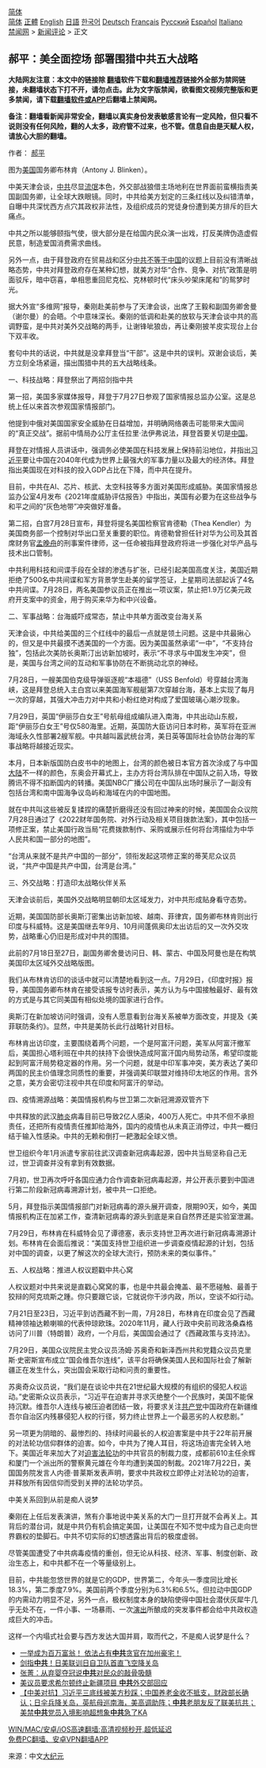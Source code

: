  <!-- 面包屑导航 --> <div class="breadcrumb"><!-- GTranslate: https://gtranslate.io/ -->  <div class="switcher notranslate">  <div class="selected">  <a href="#" onclick="return false;"> 简体</a>  </div>  <div class="option">  <a href="https://www.bannedbook.org" onclick="doGTranslate('zh-CN|zh-CN');jQuery('div.switcher div.selected a').html(jQuery(this).html());return false;" title="简体中文" class="nturl selected"> 简体</a>  <a href="https://www.bannedbook.org/zh-tw/" onclick="doGTranslate('zh-CN|zh-TW');jQuery('div.switcher div.selected a').html(jQuery(this).html());return false;" title="繁體中文" class="nturl"> 正體</a>  <a href="https://www.bannedbook.org/en/" onclick="doGTranslate('zh-CN|en');jQuery('div.switcher div.selected a').html(jQuery(this).html());return false;" title="English" class="nturl"> English</a>  <a href="https://www.bannedbook.org/ja/" onclick="doGTranslate('zh-CN|ja');jQuery('div.switcher div.selected a').html(jQuery(this).html());return false;" title="日本語" class="nturl"> 日語</a>  <a href="https://www.bannedbook.org/ko/" onclick="doGTranslate('zh-CN|ko');jQuery('div.switcher div.selected a').html(jQuery(this).html());return false;" title="한국어" class="nturl"> 한국어</a>  <a href="https://www.bannedbook.org/de/" onclick="doGTranslate('zh-CN|de');jQuery('div.switcher div.selected a').html(jQuery(this).html());return false;" title="Deutsch" class="nturl"> Deutsch</a>  <a href="https://www.bannedbook.org/fr/" onclick="doGTranslate('zh-CN|fr');jQuery('div.switcher div.selected a').html(jQuery(this).html());return false;" title="Français" class="nturl"> Français</a>  <a href="https://www.bannedbook.org/ru/" onclick="doGTranslate('zh-CN|ru');jQuery('div.switcher div.selected a').html(jQuery(this).html());return false;" title="Русский" class="nturl"> Русский</a>  <a href="https://www.bannedbook.org/es/" onclick="doGTranslate('zh-CN|es');jQuery('div.switcher div.selected a').html(jQuery(this).html());return false;" title="Español" class="nturl"> Español</a>  <a href="https://www.bannedbook.org/it/" onclick="doGTranslate('zh-CN|it');jQuery('div.switcher div.selected a').html(jQuery(this).html());return false;" title="Italiano" class="nturl"> Italiano</a>  </div>  </div>      <div class='breadcrumb-sub'><!-- Breadcrumb NavXT 6.3.0 --> <a href="https://www.bannedbook.org/" class="home">禁闻网</a> &gt; <a href="https://www.bannedbook.org/bnews/comments/" class="category">新闻评论</a> &gt; 正文</div></div><h2>郝平：美全面控场 部署围猎中共五大战略</h2> <p class="notice"><b>大陆网友注意：本文中的链接除 <a href="https://github.com/bannedbook/fanqiang" >翻墙</a>软件下载和<a href="https://github.com/killgcd/justmysocks/blob/master/README.md">翻墙推荐</a>链接外全部为禁网链接，未翻墙状态下打不开，请勿点击。此为文字版禁闻，欲看图文视频完整版和更多禁闻，请下载<a href="https://github.com/bannedbook/fanqiang">翻墙软件或APP</a>后翻墙上禁闻网。</p><p>备注：翻墙看新闻非常安全，翻墙以真实身份发表敏感言论有一定风险，但只看不说则没有任何风险，翻的人太多，政府管不过来，也不管。信息自由是天赋人权，请放心大胆的翻墙。</b></p>  <div class="entry"> <p>作者： <a href="https://www.bannedbook.org/bnews/tag/%e9%83%9d%e5%b9%b3/" class="st_tag internal_tag" rel="tag" title="标签 郝平 下的日志">郝平</a></p> <p id="conimg">图为<a href="https://www.bannedbook.org/bnews/tag/%e7%be%8e%e5%9b%bd/" class="st_tag internal_tag" rel="tag" title="标签 美国 下的日志">美国</a>国务卿布林肯（Antony J. Blinken）。</p> <p>中美天津会谈，<a href="https://www.bannedbook.org/bnews/tag/%e4%b8%ad%e5%85%b1/" class="st_tag internal_tag" rel="tag" title="标签 中共 下的日志">中共</a>尽显<span class='wp_keywordlink'><a href="https://www.bannedbook.org/forum11/topic282.html" title="禁片：评中国共产党的流氓本性" target="_blank">流氓</a></span>本色，外交部战狼借主场地利在世界面前蛮横指责美国副国务卿，让全球大跌眼镜。同时，中共给美方划定的三条红线以及纠错清单，自曝中共深忧西方点穴其政权非法性，及组织成员的党徒身份遭到美方排斥的巨大痛点。</p> <p>中共之所以能够颐指气使，很大部分是在给国内民众演一出戏，打反美牌伪造虚假民意，制造爱国消费需求曲线。</p> <p>另外一点，由于拜登政府在贸易战和区分<span class='wp_keywordlink'><a href="https://www.bannedbook.org/forum11/topic300.html" title="禁片：中共不等于中国" target="_blank">中共不等于中国</a></span>的议题上目前没有清晰战略态势，中共对拜登政府存在某种幻想，就美方对华“合作、竞争、对抗”政策是明面驳斥，暗中窃喜，单相思重回尼克松、克林顿时代“床头吵架床尾和”的鸳梦时光。</p> <p>据大外宣“多维网”报导，秦刚赴美前参与了天津会谈，出席了王毅和副国务卿舍曼（谢尔曼）的会晤。个中意味深长。秦刚的低调和赴美的放软与天津会谈中共的高调野蛮，是中共对美外交战略的两手，让谢锋呲狼齿，再让秦刚披羊皮实现台上台下双丰收。</p> <p>套句中共的话说，中共就是没拿拜登当“干部”。这是中共的误判。双谢会谈后，美方立刻全场紧逼，描出围猎中共的五大战略线条。</p> <p>一、科技战略：拜登祭出了两招剑指中共</p> <p>第一招，美国多家媒体报导，拜登于7月27日参观了国家情报总监办公室。这是总统上任以来首次参观国家情报部门。</p> <p>他提到中俄对美国国家安全威胁在日益增加，并明确网络袭击可能带来大国间的“真正交战”。据前中情局办公厅主任拉里·法伊弗说法，拜登首要关切是<span class='wp_keywordlink_affiliate'><a href="https://www.bannedbook.org/" title="中国" target="_blank">中国</a></span>。</p> <p>拜登在对情报人员讲话中，强调务必使美国在科技发展上保持前沿地位，并指出<a href="https://www.bannedbook.org/bnews/tag/%e4%b9%a0%e8%bf%91%e5%b9%b3/" class="st_tag internal_tag" rel="tag" title="标签 习近平 下的日志">习近平</a>要让中国在2040年代成为世界上最强大的军事力量以及最大的经济体。拜登指出美国现在对科技的投入GDP占比在下降，而中共在提升。</p>  <p>目前，中共在AI、芯片、核武、太空科技等多方面对美国形成威胁。美国家情报总监办公室4月发布《2021年度威胁评估报告》中指出，美国有必要为在这些战争与和平之间的“灰色地带”冲突做好准备。</p> <p>第二招，白宫7月28日宣布，拜登将提名美国检察官肯德勒（Thea Kendler）为美国商务部一个控制对华出口至关重要的职位。肯德勒曾担任针对华为公司及其首席财务官<a href="https://www.bannedbook.org/bnews/tag/%e5%ad%9f%e6%99%9a%e8%88%9f/" class="st_tag internal_tag" rel="tag" title="标签 孟晚舟 下的日志">孟晚舟</a>的刑事案件律师，这一任命被指拜登政府将进一步强化对华产品与技术出口管制。</p> <p>中共利用科技和间谍手段在全球的渗透与扩张，已经引起美国高度关注，美国近期拒绝了500名中共间谍和军方背景学生赴美的留学签证，上星期司法部起诉了4名中共间谍。7月28日，两名美国参议员正在推出一项议案，禁止把1.9万亿美元政府开支案中的资金，用于购买来华为和中兴设备。</p> <p>二、军事战略：台海威吓成常态，禁止中共单方面改变台海关系</p> <p>天津会谈，中共给美国的三个红线中的最后一点就是领土问题。这是中共最揪心的，但又是中共最摸不透美国的一个方面。因为美国虽然承诺“一中”，“不支持台独”，包括此次美防长奥斯汀出访新加坡时，表示“不寻求与中国发生冲突”，但是，美国与台湾之间的互动和军事协防在不断挑动北京的神经。</p> <p>7月28日，一艘美国伯克级导弹驱逐舰“本福德”（USS Benfold）号穿越台湾海峡，这是拜登总统入主白宫以来美国海军舰艇第7次穿越台海，基本上实现了每月一次的穿越，其强大冲击力对中共和小粉红绝对构成了爱国玻璃心潮汐现象。</p> <p>7月29日，英国“伊丽莎白女王”号航母组成编队进入南海，中共出动山东舰，距“伊丽莎白女王”号仅580海里。近期，英国防大臣访问日本时称，英军将在亚洲海域永久性部署2艘军舰。中共越叫嚣武统台湾，美日英等国际社会协防台海的军事战略将越接近现实。</p> <p>本月，日本新版国防白皮书中的地图上，台湾的颜色被日本官方首次涂成了与中国<span class='wp_keywordlink_affiliate'><a href="https://www.bannedbook.org/" title="大陆" target="_blank">大陆</a></span>不一样的颜色，东奥会开幕式上，主办方将台湾队排在中国队之前入场，导致腾讯不得不掐断国内的转播。美国NBC广播公司在中国队出场时展示了一副没有包括台湾和南中国海争议岛屿和海域在内的中国地图。</p> <p>就在中共叫这些被反复揉捏的痛楚折磨得还没有回过神来的时候，美国国会众议院7月28日通过了《2022财年国务院、对外行动及相关项目拨款法案》，其中包括一项修正案，禁止美国行政当局“花费拨款制作、采购或展示任何将台湾描绘为中华人民共和国一部分的地图”。</p> <p>“台湾从来就不是共产中国的一部分”，领衔发起这项修正案的蒂芙尼众议员说，“共产中国是共产中国，台湾是台湾。”</p> <p>三、外交战略：打造印太战略伙伴关系</p>  <p>天津会谈前后，美国外交战略明显朝印太区域发力，对中共形成贴身看守态势。</p> <p>近期，美国国防部长奥斯汀密集出访新加坡、越南、菲律宾，国务卿布林肯则出行印度与科威特。这是美国继去年9月、10月间蓬佩奥印太出访后的又一次外交攻势，战略重心仍旧是形成对中共的围猎。</p> <p>此前的7月18日至27日，副国务卿舍曼访问日、韩、蒙古、中国及阿曼也是在构筑美国印太区域外交战略版图。</p> <p>我们从布林肯访印的谈话中就可以清楚地看到这一点。7月29日，《印度时报》报导，美国国务卿布林肯在接受该报专访时表示，美方认为与中国接触最好、最有效的方式是与其它同美国有相似处境的国家进行合作。</p> <p>奥斯汀在新加坡访问时强调，没有人愿意看到台海关系被单方面改变，并提及《美菲联防条约》。显然，中共是美防长此行战略针对目标。</p> <p>布林肯出访印度，主要围绕着两个问题，一个是阿富汗问题，美军从阿富汗撤军后，美国担心塔利班在中共的扶持下会很快造成阿富汗国内局势动荡，希望印度能起到阿富汗局势稳定器的作用。另一个问题，就是中印军事冲突，美方表达了美印两国的民主价值理念同质性的重要，并强调美印联盟对维持印太地区的作用。言外之意，美方会密切注视中共在印度和阿富汗的举动。</p> <p>四、疫情溯源战略：美国情报机构与世卫第二次新冠溯源双管齐下</p> <p>中共释放的武汉<a href="https://www.bannedbook.org/bnews/tag/%e8%82%ba%e7%82%8e/" class="st_tag internal_tag" rel="tag" title="标签 肺炎 下的日志">肺炎</a>病毒目前已导致2亿人感染，400万人死亡。中共不但不承担责任，还把所有疫情责任推卸给海外，国内的疫情也从未真正消停过，中共一概归结于输入性感染。中共的无赖和倒打一耙激起全球义愤。</p> <p>世卫组织今年1月派遣专家前往武汉调查新冠病毒起源，因中共当局坚称自己无过，世卫调查并没有拿到有效数据。</p> <p>7月初，世卫再次呼吁各国应通力合作调查新冠病毒起源，并公开表示要到中国进行第二阶段新冠病毒溯源计划，被中共一口拒绝。</p> <p>5月，拜登指示美国情报部门对新冠病毒的源头展开调查，限期90天，如今，美国情报机构正在加紧工作，查清新冠病毒的源头到底是来自自然界还是实验室泄漏。</p>  <p>7月29日，布林肯在科威特会见了谭德塞，表示支持世卫再次进行新冠病毒溯源计划。布林肯在会面后推说：“美国支持世卫组织进一步调查疫情起源的计划，包括对中国的调查，以更了解这次的全球大流行，预防未来的类似事件。”</p> <p>五、人权战略：推进人权议题戳中共心窝</p> <p>人权议题对中共来说是直戳心窝窝的事，也是中共最会掩盖、最不愿碰触、最善于狡辩的阿克琉斯之踵。你只要跟它谈，它就说你干涉内政，所以，空谈不如行动。</p> <p>7月21日至23日，习近平到访西藏不到一周，7月28日，布林肯在印度会见了西藏精神领袖达赖喇嘛的代表仲琼欧珠。2020年11月，藏人行政中央前司政洛桑森格访问了川普（特朗普）政府，一个月后，美国国会通过了《西藏政策与支持法》。</p> <p>7月29日，美国众议院民主党众议员汤姆·苏奥奇和新泽西州共和党籍众议员克里斯·史密斯宣布成立“国会维吾尔连线”，该平台将确保美国人民和国际社会了解新疆正在发生什么，突出国会采取行动和问责的重要性。</p> <p>苏奥奇众议员说，“我们是在谈论中共在21世纪最大规模的有组织的侵犯人权运动。”史密斯众议员表示，“习近平在迫害并寻求灭绝整个一个民族时，美国不能保持沉默。维吾尔人连线与被压迫者团结一致，将要求关注<a href="https://www.bannedbook.org/bnews/tag/%e5%85%b1%e4%ba%a7%e5%85%9a/" class="st_tag internal_tag" rel="tag" title="标签 共产党 下的日志">共产党</a>中国政府在新疆维吾尔自治区内残暴侵犯人权的行径，努力终止世界上一个最恶劣的人权悲剧。”</p> <p>另一项更为阴暗的、最惨烈的、持续时间最长的人权迫害案是中共于22年前开展的对法轮功信仰群体的迫害。如今，中共为了掩人耳目，将这场迫害完全转入地下。美国近年来加大了对<span class='wp_keywordlink'><a href="https://www.bannedbook.org/forum11/topic278.html" title="评江泽民与中共相互利用迫害法轮功" target="_blank">迫害法轮功</a></span>的中共官员的制裁力度，成都前610主任余辉和厦门一个派出所的警察黄元雄在今年均遭到美国的制裁。2021年7月22日，美国国务院发言人内德·普莱斯发表声明，要求中共政权立即停止对法轮功的迫害，并释放所有因信仰而受到关押的法轮功学员。</p> <p>中美关系回到从前是痴人说梦</p> <p>秦刚在上任后发表演讲，煞有介事地说中美关系的大门一旦打开就不会再关上。其背后的潜台词，就是中共仍有机会搞定美国，让美国在不知不觉中成为自己走向世界霸权的垫脚石。中共不切实际的幻想透露出背后的极度虚弱。</p> <p>尽管美国遭受了中共病毒疫情的重创，但无论从科技、经济、军事、制度创新、政治生态上，和中共都不在一个等量级别上。</p> <p>目前，中共能忽悠世界的就是它的GDP，世界第二，今年头一季度同比增长18.3%，第二季度7.9%。美国前两个季度分别为6.3%和6.5%。但拉动中国GDP的内需动力明显不足，另外一点，极权制度本身的缺陷使得中国社会潜伏灰犀牛几乎无处不在，一件小事、一场暴雨、一次<span class='wp_keywordlink_affiliate'><a href="https://zh-cn.shenyunperformingarts.org/" title="演出" target="_blank">演出</a></span>所酿成的突发事件都会给中共政权造成巨大的冲击。</p>  <p>这样一个内塌式社会要与西方发达大国并肩，取而代之，不是痴人说梦是什么？</p> <ul class='op-related-articles' title='相关阅读'> <li><a href='https://www.bannedbook.org/bnews/bannedvideo/20210801/1597994.html' target='_blank'>一举成为百万富翁！    依法占有<b>中共</b>贪官在加州豪宅！</a></li> <li><a href='https://www.bannedbook.org/bnews/taiwannews/20210801/1597991.html' target='_blank'>剑指<b>中共</b>！日美联训日自卫队首直飞空降关岛</a></li> <li><a href='https://www.bannedbook.org/bnews/comments/20210801/1597988.html' target='_blank'>张菁：从弃婴夺冠说<b>中共</b>对民众的敲骨吸髓</a></li> <li><a href='https://www.bannedbook.org/bnews/comments/20210801/1597959.html' target='_blank'>美议员要求希尔顿终止新疆项目 <b>中共</b>外交部回应</a></li> <li><a href='https://www.bannedbook.org/bnews/bannedvideo/20210801/1597952.html' target='_blank'>【中美对抗】习近平三底线被美方秒踩；中国养老金收不抵支，财政部长确认；日伞兵降关岛，英航母巡南海，美高调助阵；<b>中共</b>老朋友反了联美抗共；美禁<b>中共</b>党员入境影响超想象<b>中共</b>急了KA</a></li> </ul> <p class="texttj"> <a href="https://github.com/bannedbook/fanqiang/wiki/V2ray%E6%9C%BA%E5%9C%BA" target="_blank">WIN/MAC/安卓/iOS高速翻墙:高清视频秒开,超低延迟</a><br/> <a href="https://github.com/bannedbook/fanqiang/wiki/%E7%A6%81%E9%97%BB%E7%BD%91%E5%AE%89%E5%8D%93%E7%BF%BB%E5%A2%99%E6%96%B0%E9%97%BBAPP" target="_blank">免费PC翻墙、安卓VPN翻墙APP</a></p><p> 来源：中文<span class='wp_keywordlink_affiliate'><a href="http://www.epochtimes.com/" title="大纪元" target="_blank">大纪元</a></span> </p><a name='sharetosocial'></a>  <div style="margin-bottom:5px;padding-bottom:5px;clear:both"> <div id="archive-pix-1" class="banner-ads"> <!-- AuctionX Display platform tag START --> <div id="26318x728x90x621x_ADSLOT2" clicktrack="%%CLICK_URL_ESC%%"></div> <!-- AuctionX Display platform tag END --> </div> <div id="archive-pix-2" class="banner-ads"> <!-- AuctionX Display platform tag START --> <div id="26315x300x250x621x_ADSLOT2" clicktrack="%%CLICK_URL_ESC%%"></div> <!-- AuctionX Display platform tag END --> </div> </div>  <div id="archive-pix-1" class="banner-ads"> <!-- AuctionX Display platform tag START --> <div id="26318x728x90x621x_ADSLOT3" clicktrack="%%CLICK_URL_ESC%%"></div> <!-- AuctionX Display platform tag END --> </div> </div><!--END ENTRY--> 